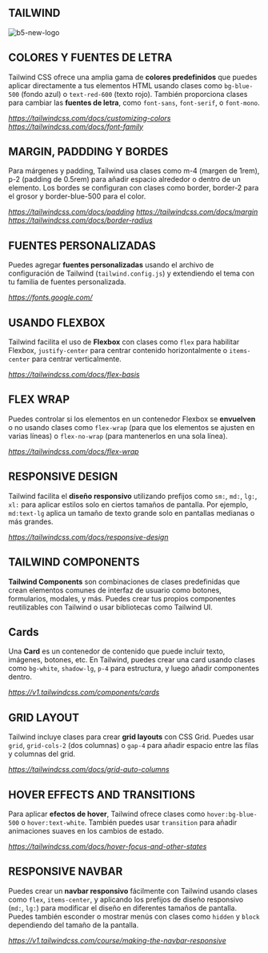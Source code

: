## TAILWIND 

![b5-new-logo](https://www.google.com/url?sa=i&url=https%3A%2F%2Findiehoy.com%2Fnoticias%2Fnicolas-cage-detesta-profundamente-los-memes-cara%2F&psig=AOvVaw1wB2tOPci1FDjavK6PwLMg&ust=1726082032465000&source=images&cd=vfe&opi=89978449&ved=0CBQQjRxqFwoTCPiq_eSKuYgDFQAAAAAdAAAAABAE)

## COLORES Y FUENTES DE LETRA
Tailwind CSS ofrece una amplia gama de **colores predefinidos** que puedes aplicar directamente a tus elementos HTML usando clases como `bg-blue-500` (fondo azul) o `text-red-600` (texto rojo). También proporciona clases para cambiar las **fuentes de letra**, como `font-sans`, `font-serif`, o `font-mono`.

*https://tailwindcss.com/docs/customizing-colors*
*https://tailwindcss.com/docs/font-family*

## MARGIN, PADDDING Y BORDES
Para márgenes y padding, Tailwind usa clases como m-4 (margen de 1rem), p-2 (padding de 0.5rem) para añadir espacio alrededor o dentro de un elemento. Los bordes se configuran con clases como border, border-2 para el grosor y border-blue-500 para el color.

*https://tailwindcss.com/docs/padding*
*https://tailwindcss.com/docs/margin*
*https://tailwindcss.com/docs/border-radius*

## FUENTES PERSONALIZADAS
Puedes agregar **fuentes personalizadas** usando el archivo de configuración de Tailwind (`tailwind.config.js`) y extendiendo el tema con tu familia de fuentes personalizada. 

*https://fonts.google.com/*

## USANDO FLEXBOX
Tailwind facilita el uso de **Flexbox** con clases como `flex` para habilitar Flexbox, `justify-center` para centrar contenido horizontalmente o `items-center` para centrar verticalmente.

*https://tailwindcss.com/docs/flex-basis*

## FLEX WRAP
Puedes controlar si los elementos en un contenedor Flexbox se **envuelven** o no usando clases como `flex-wrap` (para que los elementos se ajusten en varias líneas) o `flex-no-wrap` (para mantenerlos en una sola línea).

*https://tailwindcss.com/docs/flex-wrap*

## RESPONSIVE DESIGN
Tailwind facilita el **diseño responsivo** utilizando prefijos como `sm:`, `md:`, `lg:`, `xl:` para aplicar estilos solo en ciertos tamaños de pantalla. Por ejemplo, `md:text-lg` aplica un tamaño de texto grande solo en pantallas medianas o más grandes.

*https://tailwindcss.com/docs/responsive-design*

## TAILWIND COMPONENTS

**Tailwind Components** son combinaciones de clases predefinidas que crean elementos comunes de interfaz de usuario como botones, formularios, modales, y más. Puedes crear tus propios componentes reutilizables con Tailwind o usar bibliotecas como Tailwind UI.

## Cards
Una **Card** es un contenedor de contenido que puede incluir texto, imágenes, botones, etc. En Tailwind, puedes crear una card usando clases como `bg-white`, `shadow-lg`, `p-4` para estructura, y luego añadir componentes dentro.

*https://v1.tailwindcss.com/components/cards*

## GRID LAYOUT
Tailwind incluye clases para crear **grid layouts** con CSS Grid. Puedes usar `grid`, `grid-cols-2` (dos columnas) o `gap-4` para añadir espacio entre las filas y columnas del grid.

*https://tailwindcss.com/docs/grid-auto-columns*

## HOVER EFFECTS AND TRANSITIONS
Para aplicar **efectos de hover**, Tailwind ofrece clases como `hover:bg-blue-500` o `hover:text-white`. También puedes usar `transition` para añadir animaciones suaves en los cambios de estado.

*https://tailwindcss.com/docs/hover-focus-and-other-states*

## RESPONSIVE NAVBAR
Puedes crear un **navbar responsivo** fácilmente con Tailwind usando clases como `flex`, `items-center`, y aplicando los prefijos de diseño responsivo (`md:`, `lg:`) para modificar el diseño en diferentes tamaños de pantalla. Puedes también esconder o mostrar menús con clases como `hidden` y `block` dependiendo del tamaño de la pantalla.

*https://v1.tailwindcss.com/course/making-the-navbar-responsive*

